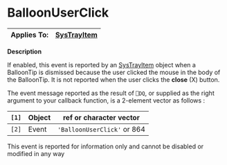 




<h1 class="heading"><span class="name">BalloonUserClick</span></h1>

| Applies To: | [SysTrayItem](../a-z/systrayitem.md) |
| --- | ---  |


**Description**


If enabled, this event is reported by an [SysTrayItem](../a-z/systrayitem.md) object when a BalloonTip is dismissed because the user clicked the mouse in the body of the BalloonTip. It is not reported when the user clicks the **close** (X) button.


The event message reported as the result of `⎕DQ`, or supplied as the right argument to your callback function, is a 2-element vector as follows :


| `[1]` | Object | ref or character vector |
| --- | --- | ---  |
| `[2]` | Event | `'BalloonUserClick'` or 864 |


This event is reported for information only and cannot be disabled or modified in any way



